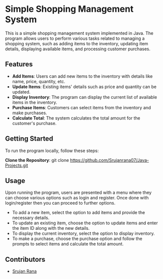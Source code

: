 # Simple Shopping Management System

This is a simple shopping management system implemented in Java. The program allows users to perform various tasks related to managing a shopping system, such as adding items to the inventory, updating item details, displaying available items, and processing customer purchases.

## Features

- **Add Items**: Users can add new items to the inventory with details like name, price, quantity, etc.
- **Update Items**: Existing items' details such as price and quantity can be updated.
- **Display Inventory**: The program can display the current list of available items in the inventory.
- **Purchase Items**: Customers can select items from the inventory and make purchases.
- **Calculate Total**: The system calculates the total amount for the customer's purchase.

## Getting Started

To run the program locally, follow these steps:

**Clone the Repository**: 
git clone https://github.com/Srujanrana07/Java-Projects.git


## Usage

Upon running the program, users are presented with a menu where they can choose various options such as login and register.
Once done with login/register then you can proceed to further options.

- To add a new item, select the option to add items and provide the necessary details.
- To update an existing item, choose the option to update items and enter the item ID along with the new details.
- To display the current inventory, select the option to display inventory.
- To make a purchase, choose the purchase option and follow the prompts to select items and calculate the total amount.

## Contributors

- [Srujan Rana](https://github.com/Srujanrana07)

